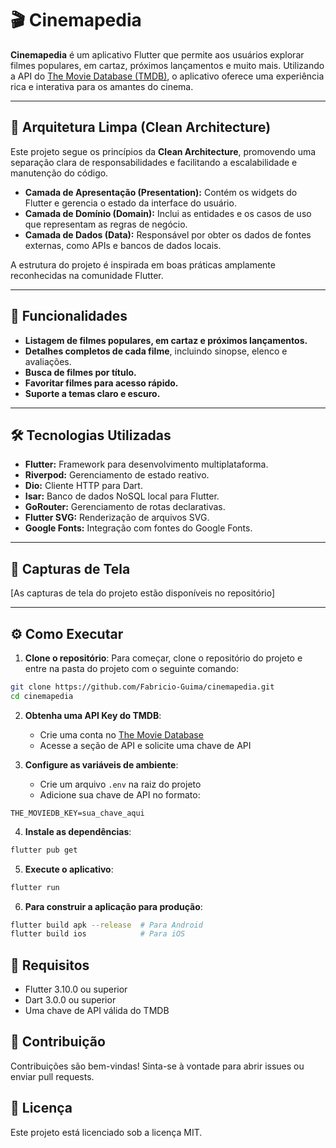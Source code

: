 # 🎬 Cinemapedia

**Cinemapedia** é um aplicativo Flutter que permite aos usuários explorar filmes populares, em cartaz, próximos lançamentos e muito mais. Utilizando a API do [The Movie Database (TMDB)](https://www.themoviedb.org/), o aplicativo oferece uma experiência rica e interativa para os amantes do cinema.

---

## 🧱 Arquitetura Limpa (Clean Architecture)

Este projeto segue os princípios da **Clean Architecture**, promovendo uma separação clara de responsabilidades e facilitando a escalabilidade e manutenção do código.

* **Camada de Apresentação (Presentation):** Contém os widgets do Flutter e gerencia o estado da interface do usuário.
* **Camada de Domínio (Domain):** Inclui as entidades e os casos de uso que representam as regras de negócio.
* **Camada de Dados (Data):** Responsável por obter os dados de fontes externas, como APIs e bancos de dados locais.

A estrutura do projeto é inspirada em boas práticas amplamente reconhecidas na comunidade Flutter.

---

## 🚀 Funcionalidades

* **Listagem de filmes populares, em cartaz e próximos lançamentos.**
* **Detalhes completos de cada filme**, incluindo sinopse, elenco e avaliações.
* **Busca de filmes por título.**
* **Favoritar filmes para acesso rápido.**
* **Suporte a temas claro e escuro.**

---

## 🛠️ Tecnologias Utilizadas

* **Flutter:** Framework para desenvolvimento multiplataforma.
* **Riverpod:** Gerenciamento de estado reativo.
* **Dio:** Cliente HTTP para Dart.
* **Isar:** Banco de dados NoSQL local para Flutter.
* **GoRouter:** Gerenciamento de rotas declarativas.
* **Flutter SVG:** Renderização de arquivos SVG.
* **Google Fonts:** Integração com fontes do Google Fonts.

---

## 📸 Capturas de Tela

[As capturas de tela do projeto estão disponíveis no repositório]

---

## ⚙️ Como Executar

1. **Clone o repositório**: Para começar, clone o repositório do projeto e entre na pasta do projeto com o seguinte comando:

```bash
git clone https://github.com/Fabricio-Guima/cinemapedia.git
cd cinemapedia
```

2. **Obtenha uma API Key do TMDB**:
   * Crie uma conta no [The Movie Database](https://www.themoviedb.org/)
   * Acesse a seção de API e solicite uma chave de API

3. **Configure as variáveis de ambiente**:
   * Crie um arquivo `.env` na raiz do projeto
   * Adicione sua chave de API no formato:

```
THE_MOVIEDB_KEY=sua_chave_aqui
```

4. **Instale as dependências**:

```bash
flutter pub get
```

5. **Execute o aplicativo**:

```bash
flutter run
```

6. **Para construir a aplicação para produção**:

```bash
flutter build apk --release  # Para Android
flutter build ios            # Para iOS
```

## 📝 Requisitos

* Flutter 3.10.0 ou superior
* Dart 3.0.0 ou superior
* Uma chave de API válida do TMDB

## 🤝 Contribuição

Contribuições são bem-vindas! Sinta-se à vontade para abrir issues ou enviar pull requests.

## 📄 Licença

Este projeto está licenciado sob a licença MIT.
